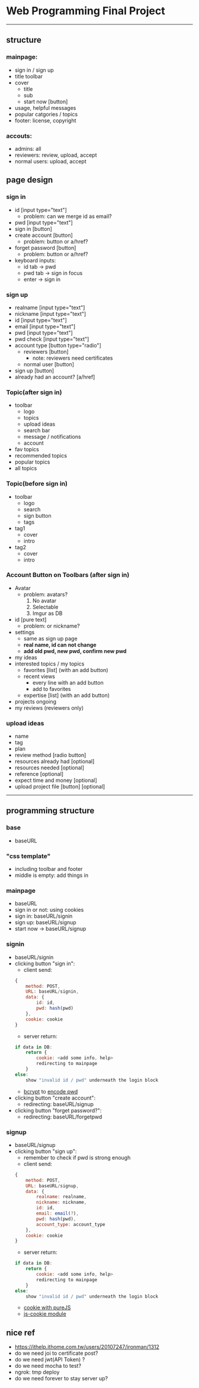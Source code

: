 # Web Programming Final Project
---
## structure
### mainpage:
- sign in / sign up
- title toolbar
- cover
    - title
    - sub
    - start now [button]
- usage, helpful messages
- popular catgories / topics
- footer: license, copyright

### accouts:
- admins: all
- reviewers: review, upload, accept
- normal users: upload, accept 

## page design
### sign in
- id [input type="text"]
    - problem: can we merge id as email?
- pwd [input type="text"]
- sign in [button]
- create account [button]
    - problem: button or a/href?
- forget password [button]
    - problem: button or a/href?
- keyboard inputs:
    - id tab -> pwd
    - pwd tab -> sign in focus
    - enter -> sign in

### sign up
- realname [input type="text"]
- nickname [input type="text"]
- id [input type="text"]
- email [input type="text"]
- pwd [input type="text"]
- pwd check [input type="text"]
- account type [button type="radio"]
    - reviewers [button]
        - note: reviewers need certificates
    - normal user [button]
- sign up [button]
- already had an account? [a/href]

### Topic(after sign in)
- toolbar
    - logo
    - topics
    - upload ideas
    - search bar
    - message / notifications
    - account
- fav topics
- recommended topics
- popular topics
- all topics

### Topic(before sign in)
- toolbar
    - logo
    - search
    - sign button
    - tags
- tag1
    - cover
    - intro
- tag2
    - cover
    - intro

### Account Button on Toolbars (after sign in)
- Avatar
    - problem: avatars?
        1. No avatar
        2. Selectable
        3. Imgur as DB
- id [pure text]
    - problem: or nickname?
- settings
    - same as sign up page
    - **real name, id can not change**
    - **add old pwd, new pwd, confirm new pwd**
- my ideas
- interested topics / my topics
    - favorites [list] (with an add button)
    - recent views
        - every line with an add button
        - add to favorites
    - expertise [list] (with an add button)
- projects ongoing
- my reviews (reviewers only)

### upload ideas
- name
- tag
- plan
- review method [radio button]
- resources already had [optional]
- resources needed [optional]
- reference [optional]
- expect time and money [optional]
- upload project file [button] [optional]

---

## programming structure

### base
- baseURL

### "css template"
- including toolbar and footer
- middle is empty: add things in

### mainpage
- baseURL
- sign in or not: using cookies
- sign in: baseURL/signin
- sign up: baseURL/signup
- start now -> baseURL/signup

### signin
- baseURL/signin
- clicking button "sign in":
    - client send:
    ```javascript
    {
        method: POST,
        URL: baseURL/signin,
        data: {
            id: id,
            pwd: hash(pwd)
        },
        cookie: cookie
    }
    ```
    - server return:
    ```javascript
    if data in DB:
        return {
            cookie: <add some info, help>
            redirecting to mainpage
        }
    else:
        show "invalid id / pwd" underneath the login block
    ```
    - [bcrypt](https://github.com/kelektiv/node.bcrypt.js) to [encode pwd](https://ithelp.ithome.com.tw/articles/10196477)
- clicking button "create account":
    - redirecting: baseURL/signup
- clicking button "forget password?":
    - redirecting: baseURL/forgetpwd

### signup
- baseURL/signup
- clicking button "sign up":
    - remember to check if pwd is strong enough
    - client send:
    ```javascript
    {
        method: POST,
        URL: baseURL/signup,
        data: {
            realname: realname,
            nickname: nickname,
            id: id,
            email: email(?),
            pwd: hash(pwd),
            account_type: account_type
        },
        cookie: cookie
    }
    ```
    - server return:
    ```javascript
    if data in DB:
        return {
            cookie: <add some info, help>
            redirecting to mainpage
        }
    else:
        show "invalid id / pwd" underneath the login block
    ```
    - [cookie with pureJS](https://www.fooish.com/javascript/cookie.html)
    - [js-cookie module](https://github.com/js-cookie/js-cookie)

## nice ref
- https://ithelp.ithome.com.tw/users/20107247/ironman/1312
- do we need joi to certificate post?
- do we need jwt(API Token) ?
- do we need mocha to test?
- ngrok: tmp deploy
- do we need forever to stay server up?